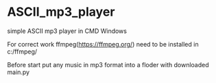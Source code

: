 # ASCII_mp3_player
simple ASCII mp3 player in CMD Windows


For correct work ffmpeg(https://ffmpeg.org/) need to be installed in c:/ffmpeg/



Before start put any music in mp3 format into a floder with downloaded main.py
